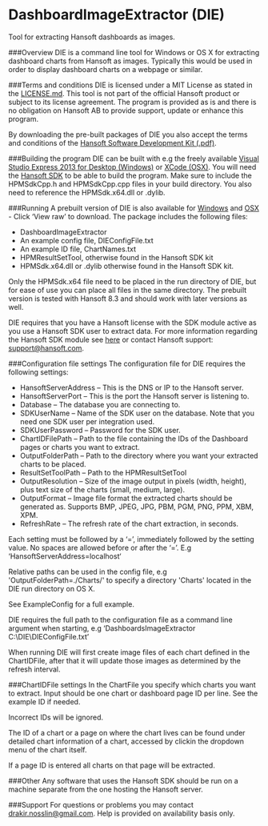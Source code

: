 # DashboardImageExtractor (DIE)

Tool for extracting Hansoft dashboards as images.

###Overview
DIE is a command line tool for Windows or OS X for extracting dashboard charts from Hansoft as images. Typically this would be used in order to display dashboard charts on a webpage or similar.

###Terms and conditions
DIE is licensed under a MIT License as stated in the [LICENSE.md].
This tool is not part of the official Hansoft product or subject to its license agreement. The program is provided as is and there is no obligation on Hansoft AB to provide support, update or enhance this program.

By downloading the pre-built packages of DIE you also accept the terms and conditions of the [Hansoft Software Development Kit (.pdf)].

###Building the program
DIE can be built with e.g the freely available [Visual Studio Express 2013 for Desktop (Windows)] or [XCode (OSX)]. 
You will need the [Hansoft SDK] to be able to build the program. Make sure to include the HPMSdkCpp.h and HPMSdkCpp.cpp files in your build directory. You also need to reference the HPMSdk.x64.dll or .dylib.

###Running
A prebuilt version of DIE is also available for [Windows] and [OSX] - Click ‘View raw’ to download. The package includes the following files:
- DashboardImageExtractor
-	An example config file, DIEConfigFile.txt
-	An example ID file, ChartNames.txt
-	HPMResultSetTool, otherwise found in the Hansoft SDK kit
-	HPMSdk.x64.dll or .dylib otherwise found in the Hansoft SDK kit.

Only the HPMSdk.x64 file need to be placed in the run directory of DIE, but for ease of use you can place all files in the same directory. The prebuilt version is tested with Hansoft 8.3 and should work with later versions as well.

DIE requires that you have a Hansoft license with the SDK module active as you use a Hansoft SDK user to extract data. For more information regarding the Hansoft SDK module see [here] or contact Hansoft support: support@hansoft.com.

###Configuration file settings
The configuration file for DIE requires the following settings:
- HansoftServerAddress – This is the DNS or IP to the Hansoft server.
-	HansoftServerPort – This is the port the Hansoft server is listening to.
-	Database – The database you are connecting to.
-	SDKUserName – Name of the SDK user on the database. Note that you need one SDK user per integration used.
-	SDKUserPassword – Password for the SDK user.
-	ChartIDFilePath – Path to the file containing the IDs of the Dashboard pages or charts you want to extract.
-	OutputFolderPath – Path to the directory where you want your extracted charts to be placed.
-	ResultSetToolPath – Path to the HPMResultSetTool
-	OutputResolution – Size of the image output in pixels (width, height), plus text size of the charts (small, medium, large).
-	OutputFormat – Image file format the extracted charts should be generated as. Supports BMP, JPEG, JPG, PBM, PGM, PNG, PPM, XBM, XPM.
-	RefreshRate – The refresh rate of the chart extraction, in seconds.

Each setting must be followed by a ‘=’, immediately followed by the setting value. No spaces are allowed before or after the ‘=’. E.g ‘HansoftServerAddress=localhost‘

Relative paths can be used in the config file, e.g 'OutputFolderPath=./Charts/' to specify a directory 'Charts' located in the DIE run directory on OS X.

See ExampleConfig for a full example.

DIE requires the full path to the configuration file as a command line argument when starting, e.g ‘DashboardsImageExtractor C:\DIE\DIEConfigFile.txt’

When running DIE will first create image files of each chart defined in the ChartIDFile, after that it will update those images as determined by the refresh interval.

###ChartIDFile settings
In the ChartFile you specify which charts you want to extract. Input should be one chart or dashboard page ID per line. See the example ID if needed.

Incorrect IDs will be ignored.

The ID of a chart or a page on where the chart lives can be found under detailed chart information of a chart, accessed by clickin the dropdown menu of the chart itself.

If a page ID is entered all charts on that page will be extracted.

###Other
Any software that uses the Hansoft SDK should be run on a machine separate from the one hosting the Hansoft server.

###Support
For questions or problems you may contact drakir.nosslin@gmail.com. Help is provided on availability basis only.

[LICENSE.md]:https://github.com/Hansoft/DashboardImageExtractor/blob/master/LICENSE.md
[Hansoft Software Development Kit (.pdf)]:http://www.hansoft.com/wp-content/uploads/2013/06/SDKLA-final-28-Feb-2013-elektroniskt.pdf
[Visual Studio Express 2013 for Desktop (Windows)]:https://www.visualstudio.com/en-us/downloads/download-visual-studio-vs.aspx
[XCode (OSX)]:https://developer.apple.com/xcode/downloads/
[Hansoft SDK]:http://www.hansoft.com/en/support/downloads/
[OSX]:https://github.com/Hansoft/DashboardImageExtractor/blob/master/DIE%20-%20OSX.zip
[Windows]:https://github.com/Hansoft/DashboardImageExtractor/blob/master/DIE%20-%20Windows.zip
[here]:http://www.hansoft.com/en/support/sdk-integrations
